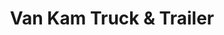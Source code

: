 ---
title: "Van Kam Truck & Trailer"
url: /north-muskegon/van-kam-truck-and-trailer/
shop: car parts
---